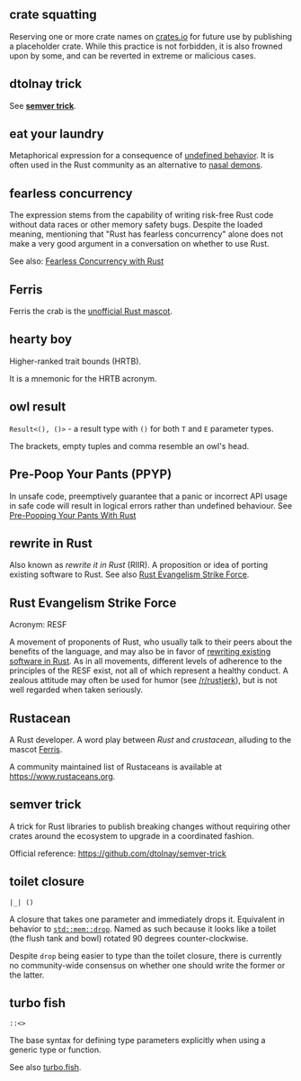 ## crate squatting

Reserving one or more crate names on [crates.io](https://crates.io) for future use by publishing a placeholder crate. While this practice is not forbidden, it is also frowned upon by some, and can be reverted in extreme or malicious cases.

## dtolnay trick

See [**semver trick**](#semver-trick).

## eat your laundry

Metaphorical expression for a consequence of [undefined behavior](https://doc.rust-lang.org/reference/behavior-considered-undefined.html). It is often used in the Rust community as an alternative to [nasal demons](http://catb.org/jargon/html/N/nasal-demons.html).

## fearless concurrency

The expression stems from the capability of writing risk-free Rust code without data races or other memory safety bugs. Despite the loaded meaning, mentioning that "Rust has fearless concurrency" alone does not make a very good argument in a conversation on whether to use Rust. 

See also: [Fearless Concurrency with Rust](https://blog.rust-lang.org/2015/04/10/Fearless-Concurrency.html)

## Ferris

Ferris the crab is the [unofficial Rust mascot](https://rustacean.net).

## hearty boy

Higher-ranked trait bounds (HRTB).

It is a mnemonic for the HRTB acronym.

## owl result

`Result<(), ()>` - a result type with `()` for both `T` and `E` parameter types.

The brackets, empty tuples and comma resemble an owl's head.

## Pre-Poop Your Pants (PPYP)

In unsafe code, preemptively guarantee that a panic or incorrect API usage in safe code will result in logical errors rather than undefined behaviour. See [Pre-Pooping Your Pants With Rust](https://cglab.ca/~abeinges/blah/everyone-poops/#pre-pooping-your-pants)

## rewrite in Rust

Also known as _rewrite it in Rust_ (RIIR). A proposition or idea of porting existing software to Rust. See also [Rust Evangelism Strike Force](#rust-evangelism-strike-force).

## Rust Evangelism Strike Force

Acronym: RESF

A movement of proponents of Rust, who usually talk to their peers about the benefits of the language, and may also be in favor of [rewriting existing software in Rust](#rewrite-in-rust). As in all movements, different levels of adherence to the principles of the RESF exist, not all of which represent a healthy conduct. A zealous attitude may often be used for humor (see [/r/rustjerk](https://www.reddit.com/r/rustjerk)), but is not well regarded when taken seriously.

## Rustacean

A Rust developer. A word play between _Rust_ and _crustacean_, alluding to the mascot [Ferris](#ferris).

A community maintained list of Rustaceans is available at https://www.rustaceans.org.

## semver trick

A trick for Rust libraries to publish breaking changes without requiring other crates around the ecosystem to upgrade in a coordinated fashion.

Official reference: https://github.com/dtolnay/semver-trick

## toilet closure

`|_| ()`

A closure that takes one parameter and immediately drops it. Equivalent in behavior to [`std::mem::drop`](https://doc.rust-lang.org/std/mem/fn.drop.html). Named as such because it looks like a toilet (the flush tank and bowl) rotated 90 degrees counter-clockwise.

Despite `drop` being easier to type than the toilet closure, there is currently no community-wide consensus on whether one should write the former or the latter.

## turbo fish

`::<>`

The base syntax for defining type parameters explicitly when using a generic type or function.

See also [turbo.fish](https://turbo.fish).

